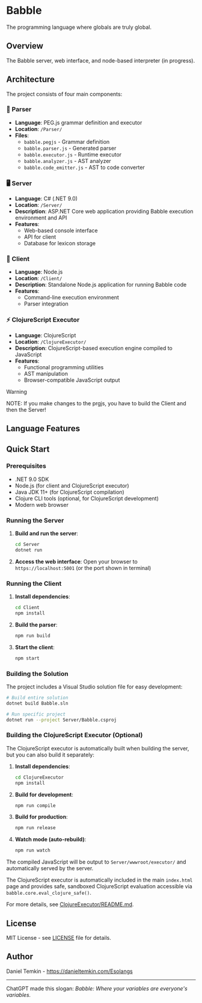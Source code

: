 # Babble

The programming language where globals are truly global.

## Overview

The Babble server, web interface, and node-based interpreter (in progress).

## Architecture

The project consists of four main components:

### 🔧 Parser
- **Language**: PEG.js grammar definition and executor
- **Location**: `/Parser/`
- **Files**: 
  - `babble.pegjs` - Grammar definition
  - `babble.parser.js` - Generated parser
  - `babble.executor.js` - Runtime executor
  - `babble.analyzer.js` - AST analyzer
  - `babble.code_emitter.js` - AST to code converter

### 🖥️ Server
- **Language**: C# (.NET 9.0)
- **Location**: `/Server/`
- **Description**: ASP.NET Core web application providing Babble execution environment and API
- **Features**:
  - Web-based console interface
  - API for client
  - Database for lexicon storage

### 📱 Client
- **Language**: Node.js
- **Location**: `/Client/`
- **Description**: Standalone Node.js application for running Babble code
- **Features**:
  - Command-line execution environment
  - Parser integration

### ⚡ ClojureScript Executor
- **Language**: ClojureScript
- **Location**: `/ClojureExecutor/`
- **Description**: ClojureScript-based execution engine compiled to JavaScript
- **Features**:
  - Functional programming utilities
  - AST manipulation
  - Browser-compatible JavaScript output

> [!WARNING]
> NOTE: If you make changes to the prgjs, you have to build the Client and then the Server!

## Language Features

## Quick Start

### Prerequisites
- .NET 9.0 SDK
- Node.js (for client and ClojureScript executor)
- Java JDK 11+ (for ClojureScript compilation)
- Clojure CLI tools (optional, for ClojureScript development)
- Modern web browser

### Running the Server

1. **Build and run the server**:
   ```bash
   cd Server
   dotnet run
   ```
2. **Access the web interface**:
   Open your browser to `https://localhost:5001` (or the port shown in terminal)

### Running the Client

1. **Install dependencies**:
   ```bash
   cd Client
   npm install
   ```

2. **Build the parser**:
   ```bash
   npm run build
   ```

3. **Start the client**:
   ```bash
   npm start
   ```

### Building the Solution

The project includes a Visual Studio solution file for easy development:

```bash
# Build entire solution
dotnet build Babble.sln

# Run specific project
dotnet run --project Server/Babble.csproj
```

### Building the ClojureScript Executor (Optional)

The ClojureScript executor is automatically built when building the server, but you can also build it separately:

1. **Install dependencies**:
   ```bash
   cd ClojureExecutor
   npm install
   ```

2. **Build for development**:
   ```bash
   npm run compile
   ```

3. **Build for production**:
   ```bash
   npm run release
   ```

4. **Watch mode (auto-rebuild)**:
   ```bash
   npm run watch
   ```

The compiled JavaScript will be output to `Server/wwwroot/executor/` and automatically served by the server.

The ClojureScript executor is automatically included in the main `index.html` page and provides safe, sandboxed ClojureScript evaluation accessible via `babble.core.eval_clojure_safe()`.

For more details, see [ClojureExecutor/README.md](ClojureExecutor/README.md).

## License

MIT License - see [LICENSE](LICENSE) file for details.

## Author

Daniel Temkin - https://danieltemkin.com/Esolangs

---

ChatGPT made this slogan:
*Babble: Where your variables are everyone's variables.*
